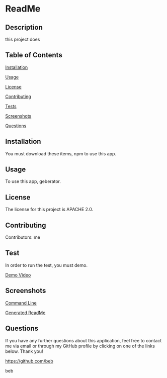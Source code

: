 
# ReadMe

## Description
  this project does

## Table of Contents
 [Installation](#installation)

 [Usage](#usage)

 [License](#license)
 
 [Contributing](#contributing)

 [Tests](#tests)

 [Screenshots](#screenshots)

 [Questions](#questions)

## Installation
You must download these items, npm to use this app.

## Usage
To use this app, geberator.

## License
The license for this project is APACHE 2.0.



## Contributing
Contributors: me

## Test
In order to run the test, you must demo.

[Demo Video]()

## Screenshots
[Command Line]()

[Generated ReadMe]()

## Questions
If you have any further questions about this application, feel free to 
contact me via email or through my GitHub profile by clicking on one
of the links below. Thank you!

https://github.com/beb

beb
